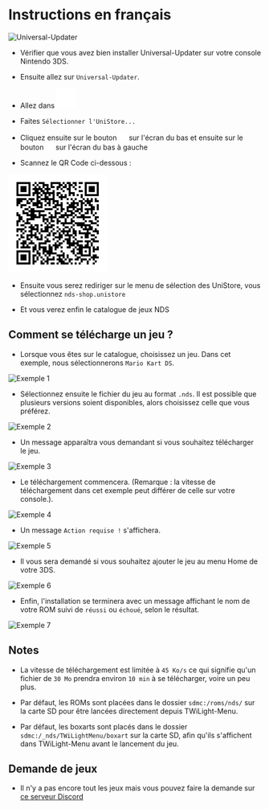 # Instructions en français

![Universal-Updater](https://raw.githubusercontent.com/TheRinzler65/db-nds-shop/main/docs/favicon.ico)

- Vérifier que vous avez bien installer Universal-Updater sur votre console Nintendo 3DS.

- Ensuite allez sur `Universal-Updater`.

- Allez dans ![Réglages](https://github.com/Universal-Team/Universal-Updater/raw/master/assets/gfx/sprites/settings.png)

- Faites `Sélectionner l'UniStore...`

- Cliquez ensuite sur le bouton ![Ajout](https://github.com/Universal-Team/Universal-Updater/raw/master/assets/gfx/sprites/add.png) sur l'écran du bas et ensuite sur le bouton ![QR Code](https://github.com/Universal-Team/Universal-Updater/raw/master/assets/gfx/sprites/qr_code.png) sur l'écran du bas à gauche

- Scannez le QR Code ci-dessous : 


![nds-shop.unistore](https://github.com/TheRinzler65/db-nds-shop/raw/main/qrcode-nds-shop.unistore.png)


- Ensuite vous serez rediriger sur le menu de sélection des UniStore, vous sélectionnez `nds-shop.unistore`

- Et vous verez enfin le catalogue de jeux NDS


## Comment se télécharge un jeu ?

- Lorsque vous êtes sur le catalogue, choisissez un jeu. Dans cet exemple, nous sélectionnerons `Mario Kart DS`.

![Exemple 1](https://github.com/TheRinzler65/db-nds-shop/raw/main/tutorial/screenshots/exemple1FR.png)

- Sélectionnez ensuite le fichier du jeu au format `.nds`. Il est possible que plusieurs versions soient disponibles, alors choisissez celle que vous préférez.

![Exemple 2](https://github.com/TheRinzler65/db-nds-shop/raw/main/tutorial/screenshots/exemple2FR.png)

- Un message apparaîtra vous demandant si vous souhaitez télécharger le jeu.

![Exemple 3](https://github.com/TheRinzler65/db-nds-shop/raw/main/tutorial/screenshots/exemple3FR.png)

- Le téléchargement commencera. (Remarque : la vitesse de téléchargement dans cet exemple peut différer de celle sur votre console.).

![Exemple 4](https://github.com/TheRinzler65/db-nds-shop/raw/main/tutorial/screenshots/exemple4FR.png)

- Un message `Action requise !` s'affichera.

![Exemple 5](https://github.com/TheRinzler65/db-nds-shop/raw/main/tutorial/screenshots/exemple5FR.png)

- Il vous sera demandé si vous souhaitez ajouter le jeu au menu Home de votre 3DS.

![Exemple 6](https://github.com/TheRinzler65/db-nds-shop/raw/main/tutorial/screenshots/exemple6FR.png)

- Enfin, l'installation se terminera avec un message affichant le nom de votre ROM suivi de `réussi` ou `échoué`, selon le résultat.

![Exemple 7](https://github.com/TheRinzler65/db-nds-shop/raw/main/tutorial/screenshots/exemple7FR.png)


## Notes

- La vitesse de téléchargement est limitée à `45 Ko/s` ce qui signifie qu'un fichier de `30 Mo` prendra environ  `10 min` à se télécharger, voire un peu plus.

- Par défaut, les ROMs sont placées dans le dossier `sdmc:/roms/nds/` sur la carte SD pour être lancées directement depuis TWiLight-Menu.

- Par défaut, les boxarts sont placés dans le dossier `sdmc:/_nds/TWiLightMenu/boxart` sur la carte SD, afin qu'ils s'affichent dans TWiLight-Menu avant le lancement du jeu.

## Demande de jeux

- Il n'y a pas encore tout les jeux mais vous pouvez faire la demande sur [ce serveur Discord](https://discord.gg/tWuMKd8ZHm)